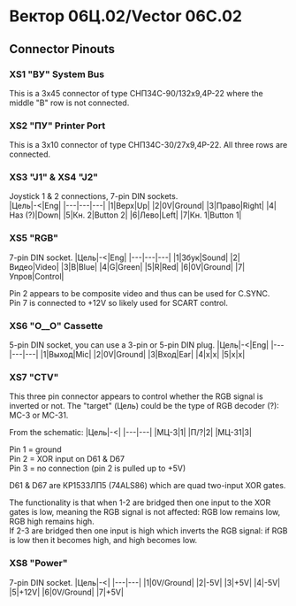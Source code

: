 # Вектор 06Ц.02/Vector 06C.02
## Connector Pinouts
### XS1 "ВУ" System Bus
This is a 3x45 connector of type СНП34С-90/132х9,4Р-22 where the middle "B" row is not connected.

### XS2 "ПУ" Printer Port
This is a 3x10 connector of type СНП34С-30/27х9,4Р-22.  All three rows are connected.

### XS3 "J1" & XS4 "J2"
Joystick 1 & 2 connections, 7-pin DIN sockets.<br>
|Цель|-<|Eng|
|---|---|---|
|1|Верх|Up|
|2|0V|Ground|
|3|Право|Right|
|4|Наз (?)|Down|
|5|Кн. 2|Button 2|
|6|Лево|Left|
|7|Кн. 1|Button 1|

### XS5 "RGB"
7-pin DIN socket.
|Цель|-<|Eng|
|---|---|---|
|1|Збук|Sound|
|2|Видео|Video|
|3|B|Blue|
|4|G|Green|
|5|R|Red|
|6|0V|Ground|
|7|Упров|Control|

Pin 2 appears to be composite video and thus can be used for C.SYNC.<br>
Pin 7 is connected to +12V so likely used for SCART control.<br>

### XS6 "O__O" Cassette
5-pin DIN socket, you can use a 3-pin or 5-pin DIN plug.
|Цель|-<|Eng|
|---|---|---|
|1|Выход|Mic|
|2|0V|Ground|
|3|Вход|Ear|
|4|x|x|
|5|x|x|

### XS7 "CTV"
This three pin connector appears to control whether the RGB signal is inverted or not.  The "target" (Цель) could be the type of RGB decoder (?): MC-3 or MC-31.<br>

From the schematic:
|Цель|-<|
|---|---|
|МЦ-3|1|
|П/?|2|
|МЦ-31|3|

Pin 1 = ground<br>
Pin 2 = XOR input on D61 & D67<br>
Pin 3 = no connection (pin 2 is pulled up to +5V)<br>

D61 & D67 are КР1533ЛП5 (74ALS86) which are quad two-input XOR gates.<br>

The functionality is that when 1-2 are bridged then one input to the XOR gates is low, meaning the RGB signal is not affected: RGB low remains low, RGB high remains high.<br>
If 2-3 are bridged then one input is high which inverts the RGB signal: if RGB is low then it becomes high, and high becomes low.<br>

### XS8 "Power"
7-pin DIN socket.
|Цель|-<|
|---|---|
|1|0V/Ground|
|2|-5V|
|3|+5V|
|4|-5V|
|5|+12V|
|6|0V/Ground|
|7|+5V|


